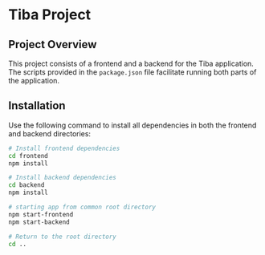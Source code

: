 # Tiba Project

## Project Overview

This project consists of a frontend and a backend for the Tiba application. The scripts provided in the `package.json` file facilitate running both parts of the application.

## Installation

Use the following command to install all dependencies in both the frontend and backend directories:

```bash
# Install frontend dependencies
cd frontend
npm install

# Install backend dependencies
cd backend
npm install

# starting app from common root directory
npm start-frontend
npm start-backend

# Return to the root directory
cd ..
```
